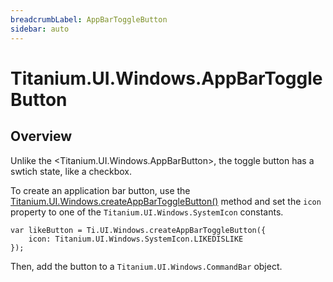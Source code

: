```yaml
---
breadcrumbLabel: AppBarToggleButton
sidebar: auto
---
```


# Titanium.UI.Windows.AppBarToggleButton

<ProxySummary/>

## Overview

Unlike the <Titanium.UI.Windows.AppBarButton>, the toggle button has a swtich state, like a
checkbox.

To create an application bar button, use the
[Titanium.UI.Windows.createAppBarToggleButton()](Titanium.UI.Windows.createAppBarToggleButton) method
and set the `icon` property to one of the `Titanium.UI.Windows.SystemIcon` constants.

    var likeButton = Ti.UI.Windows.createAppBarToggleButton({
        icon: Titanium.UI.Windows.SystemIcon.LIKEDISLIKE
    });

Then, add the button to a `Titanium.UI.Windows.CommandBar` object.

<ApiDocs/>
